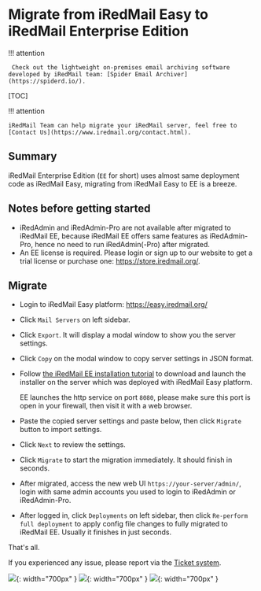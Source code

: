 # Migrate from iRedMail Easy to iRedMail Enterprise Edition

!!! attention

	 Check out the lightweight on-premises email archiving software developed by iRedMail team: [Spider Email Archiver](https://spiderd.io/).

[TOC]

!!! attention

    iRedMail Team can help migrate your iRedMail server, feel free to
    [Contact Us](https://www.iredmail.org/contact.html).

## Summary

iRedMail Enterprise Edition (`EE` for short) uses almost same deployment code
as iRedMail Easy, migrating from iRedMail Easy to EE is a breeze.

## Notes before getting started

- iRedAdmin and iRedAdmin-Pro are not available after migrated to iRedMail EE,
  because iRedMail EE offers same features as iRedAdmin-Pro, hence
  no need to run iRedAdmin(-Pro) after migrated.
- An EE license is required. Please login or sign up to our website to get
  a trial license or purchase one: <https://store.iredmail.org/>.

## Migrate

- Login to iRedMail Easy platform: <https://easy.iredmail.org/>
- Click `Mail Servers` on left sidebar.
- Click `Export`. It will display a modal window to show you the server settings.
- Click `Copy` on the modal window to copy server settings in JSON format.
- Follow [the iRedMail EE installation tutorial](./install.ee.html) to download
  and launch the installer on the server which was deployed with iRedMail Easy platform.

    EE launches the http service on port `8080`, please make sure this port
    is open in your firewall, then visit it with a web browser.

- Paste the copied server settings and paste below, then click `Migrate` button
  to import settings.
- Click `Next` to review the settings.
- Click `Migrate` to start the migration immediately. It should finish in seconds.
- After migrated, access the new web UI `https://your-server/admin/`,
  login with same admin accounts you used to login to iRedAdmin or iRedAdmin-Pro.
- After logged in, click `Deployments` on left sidebar, then click
  `Re-perform full deployment` to apply config file changes to fully migrated
  to iRedMail EE. Usually it finishes in just seconds.

That's all.

If you experienced any issue, please report via the [Ticket system](https://store.iredmail.org/tickets).

![](./images/ee/easy.to.ee-1.png){: width="700px" }
![](./images/ee/easy.to.ee-2.png){: width="700px" }
![](./images/ee/easy.to.ee-3.png){: width="700px" }

